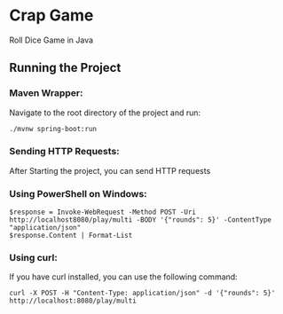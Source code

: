# Crap Game

Roll Dice Game in Java

## Running the Project

### Maven Wrapper:
Navigate to the root directory of the project and run:

```bash
./mvnw spring-boot:run
```

### Sending HTTP Requests:
After Starting the project, you can send HTTP requests

### Using PowerShell on Windows:
```
$response = Invoke-WebRequest -Method POST -Uri http://localhost8080/play/multi -BODY '{"rounds": 5}' -ContentType "application/json"
$response.Content | Format-List
```
### Using curl:
If you have curl installed, you can use the following command:

```
curl -X POST -H "Content-Type: application/json" -d '{"rounds": 5}' http://localhost:8080/play/multi
```


